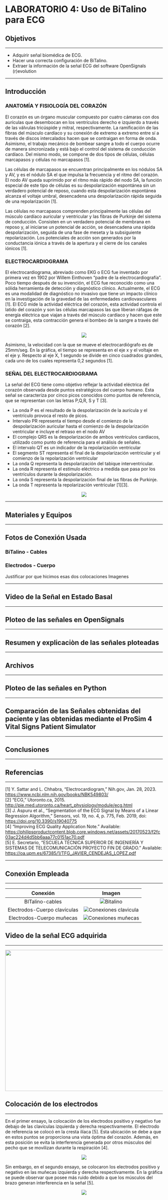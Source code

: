 # **LABORATORIO 4: Uso de BiTalino para ECG**

## Objetivos
---
- Adquirir señal biomédica de ECG. 
- Hacer una correcta configuración de BiTalino. 
- Extraer la información de la señal ECG del software OpenSignals (r)evolution

***
## Introducción

### ANATOMÍA Y FISIOLOGÍA DEL CORAZÓN
El corazón es un órgano muscular compuesto por cuatro cámaras con dos aurículas que desembocan en los ventrículos derecho e izquierdo a través de las válvulas tricúspide y mitral, respectivamente. 
La ramificación de las fibras del músculo cardíaco y su conexión de extremo a extremo entre sí a través de discos intercalados hacen que se contraigan en forma de onda. Asimismo, el trabajo mecánico de bombear sangre a todo el cuerpo ocurre de manera sincronizada y está bajo el control del sistema de conducción cardíaco. Del mismo modo, se compone de dos tipos de células, células marcapasos y células no marcapasos [1]. 

Las células de marcapasos se encuentran principalmente en los nódulos SA y AV, y es el nódulo SA el que impulsa la frecuencia y el ritmo del corazón. El nodo AV queda suprimido por el ritmo más rápido del nodo SA, la función especial de este tipo de células es su despolarización espontánea sin un verdadero potencial de reposo, cuando esta despolarización espontánea alcanza el voltaje umbral, desencadena una despolarización rápida seguida de una repolarización [1]. 

Las células no marcapasos comprenden principalmente las células del músculo cardíaco auricular y ventricular y las fibras de Purkinje del sistema de conducción. Consisten en un verdadero potencial de membrana en reposo y, al iniciarse un potencial de acción, se desencadena una rápida despolarización, seguida de una fase de meseta y la subsiguiente repolarización. Los potenciales de acción son generados por la conductancia iónica a través de la apertura y el cierre de los canales iónicos [1].

### ELECTROCARDIOGRAMA
El electrocardiograma, abreviado como  EKG o ECG fue inventado por primera vez en 1902 por Willem Einthoven “padre de la electrocardiografía”. Poco tiempo después de su invención, el ECG fue reconocido como una sólida herramienta de detección y diagnóstico clínico.
Actualmente, el ECG es una modalidad de diagnóstico no invasivo que tiene un impacto clínico en la investigación de la gravedad de las enfermedades cardiovasculares [1].  El ECG mide la actividad eléctrica del corazón, esta actividad controla el latido del corazón y son las células marcapasos las que liberan ráfagas de energía eléctrica que viajan a través del músculo cardiaco y hacen que este se contraiga, esta contracción genera el bombeo de la sangre a través del corazón [2].

<p align="center"> 
<img align="center" src="https://github.com/RosauraAstete/Equipo9.github.io/blob/main/Documentaci%C3%B3n/Laboratorio4/Archivos/ecg.gif">
</p>

Asimismo, la velocidad con la que se mueve el electrocardiógrafo es de 25mm/seg. En la gráfica, el tiempo se representa en el eje x y el voltaje en el eje y. Respecto al eje X, 1 segundo se divide en cinco cuadrados grandes, cada uno de los cuales representa 0,2 segundos [1]. 

### SEÑAL DEL ELECTROCARDIOGRAMA

La señal del ECG tiene como objetivo reflejar la actividad eléctrica del corazón observada desde puntos estratégicos del cuerpo humano. Esta señal se caracteriza por cinco picos conocidos como puntos de referencia, que se representan con las letras P,Q,R, S y T [3].

- La onda P es el resultado de la despolarización de la aurícula y el ventrículo provoca el resto de picos.
- Intervalo PR representa el tiempo desde el comienzo de la despolarización auricular hasta el comienzo de la despolarización ventricular e incluye el retraso en el nodo AV
- El complejo QRS es la despolarización de ambos ventrículos cardiacos, utilizado como punto de referencia para el análisis de señales.
- El intervalo QT es un indicador de la repolarizacíón ventricular
- El segmento ST representa el final de la despolarización ventricular y el comienzo de la repolarización ventricular
- La onda Q representa la despolarización del tabique interventricular.
- La onda R representa el estímulo eléctrico a medida que pasa por los ventrículos durante la despolarización.
- La onda S representa la despolarización final de las fibras de Purkinje.
- La onda T representa la repolarización ventricular [1][3].
<p align="center"> 
<img align="center" src="https://github.com/RosauraAstete/Equipo9.github.io/blob/main/Documentaci%C3%B3n/Laboratorio4/Archivos/ecg2.jpg">
</p>

***

## Materiales y Equipos



***
## Fotos de Conexión Usada

### BiTalino - Cables


### Electrodos - Cuerpo
Justificar por que hicimos esas dos colocaciones
Imagenes

***

## Video de la Señal en Estado Basal


***

## Ploteo de las señales en OpenSignals

***
## Resumen y explicaciòn de las señales ploteadas


***

## Archivos


***


## Ploteo de las señales en Python


***

## Comparación de las Señales obtenidas del paciente y las obtenidas mediante el ProSim 4 Vital Signs Patient Simulator


***

## Conclusiones


***


## Referencias
---
[1] Y. Sattar and L. Chhabra, “Electrocardiogram,” Nih.gov, Jan. 28, 2023. https://www.ncbi.nlm.nih.gov/books/NBK549803/<br>
[2] “ECG,” Utoronto.ca, 2015. http://pie.med.utoronto.ca/heart_physiology/module/ecg.html<br> 
[3] J. Aspuru et al., “Segmentation of the ECG Signal by Means of a Linear Regression Algorithm,” Sensors, vol. 19, no. 4, p. 775, Feb. 2019, doi: https://doi.org/10.3390/s19040775<br>
[4] “Improving ECG Quality Application Note.” Available: https://philipsproductcontent.blob.core.windows.net/assets/20170523/f2fc03ac224d4d5bb6aaa77c0151ac70.pdf<br>
[5] E. Secretario, “ESCUELA TÉCNICA SUPERIOR DE INGENIERÍA Y SISTEMAS DE TELECOMUNICACIÓN PROYECTO FIN DE GRADO.” Available: https://oa.upm.es/67385/1/TFG_JAVIER_CENDEJAS_LOPEZ.pdf
‌
***
 
## Conexión Empleada
---
| Conexión  | Imagen |
|:-------------: |:---------------:|
| BITalino-cables         | ![Bitalino](/Documentación/Laboratorio4/Archivos/conexiones%20bitalino.jpg)|
| Electrodos-Cuerpo clavículas       | ![Conexiones clavicula](/Documentación/Laboratorio4/Archivos/conexiones%20clavicula.jpg)|
| Electrodos-Cuerpo muñecas      | ![Conexiones muñecas](/Documentación/Laboratorio3/Archivos/ConexionesBrazo.png)|

## Video de la señal ECG adquirida
---
<p align="center"> 
<img align="center" width="900" height="450" src="https://github.com/RosauraAstete/Equipo9.github.io/blob/main/Documentaci%C3%B3n/Laboratorio4/Archivos/video%201%20claviculas.gif">
</p>




## Colocación de los electrodos
---
En el primer ensayo, la colocación de los electrodos positivo y negativo fue debajo de las clavículas izquierda y derecha respectivamente. El electrodo de referencia se colocó en la cresta ilíaca [5]. Esta ubicación se debe a que en estos puntos se proporciona una vista óptima del corazón. Además, en esta posición se evita la interferencia generada por otros músculos del pecho que se movilizan durante la respiración [4].
<p align="center"> 
<img align="center" src="https://github.com/RosauraAstete/Equipo9.github.io/blob/main/Documentaci%C3%B3n/Laboratorio4/Archivos/conexiones%20clavicula.jpg">
</p>

Sin embargo, en el segundo ensayo, se colocaron los electrodos positivo y negativo en las muñecas izquierda y derecha respectivamente. En la gráfica se puede observar que posee más ruido debido a que los músculos del brazo generan interferencia en la señal [5].
<p align="center"> 
<img align="center" src="https://github.com/RosauraAstete/Equipo9.github.io/blob/main/Documentaci%C3%B3n/Laboratorio4/Archivos/conexiones%20mu%C3%B1eca.jpg">
</p>





